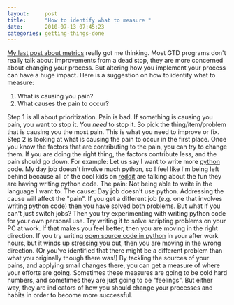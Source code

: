 ```yaml
---
layout:     post
title:      "How to identify what to measure "
date:       2010-07-13 07:45:23
categories: getting-things-done
---
```

[My last post about metrics](http://www.ironboundsoftware.com/blog/2010/07/12/metrics-the-kick-in-the-ass-that-is-the-key-to-productivity/) really got me thinking. Most GTD programs don't really talk about improvements from a dead stop, they are more concerned about changing your process. But altering how you implement your process can have a huge impact. Here is a suggestion on how to identify what to measure: 

  1. What is causing you pain?
  2. What causes the pain to occur?

Step 1 is all about prioritization. Pain is bad. If something is causing you pain, you want to stop it. You _need_ to stop it. So pick the thing/item/problem that is causing you the most pain. This is what you need to improve or fix. Step 2 is looking at what is causing the pain to occur in the first place. Once you know the factors that are contributing to the pain, you can try to change them. If you are doing the right thing, the factors contribute less, and the pain should go down. For example: Let us say I want to write more [python](http://python.org) code. My day job doesn't involve much python, so I feel like I'm being left behind because all of the cool kids on [reddit](http://reddit.com) are talking about the fun they are having writing python code. The pain: Not being able to write in the language I want to. The cause: Day job doesn't use python. Addressing the cause will affect the "pain". If you get a different job (e.g. one that involves writing python code) then you have solved both problems. But what if you can't just switch jobs? Then you try experimenting with writing python code for your own personal use. Try writing it to solve scripting problems on your PC at work. If that makes you feel better, then you are moving in the right direction. If you try writing [open source code in python](http://bitbucket.org/nloadholtes/obssatid) in your after work hours, but it winds up stressing you out, then you are moving in the wrong direction. (Or you've identified that there might be a different problem than what you originally though there was!) By tackling the sources of your pains, and applying small changes there, you can get a measure of where your efforts are going. Sometimes these measures are going to be cold hard numbers, and sometimes they are just going to be "feelings". But either way, they are indicators of how you should change your processes and habits in order to become more successful.
